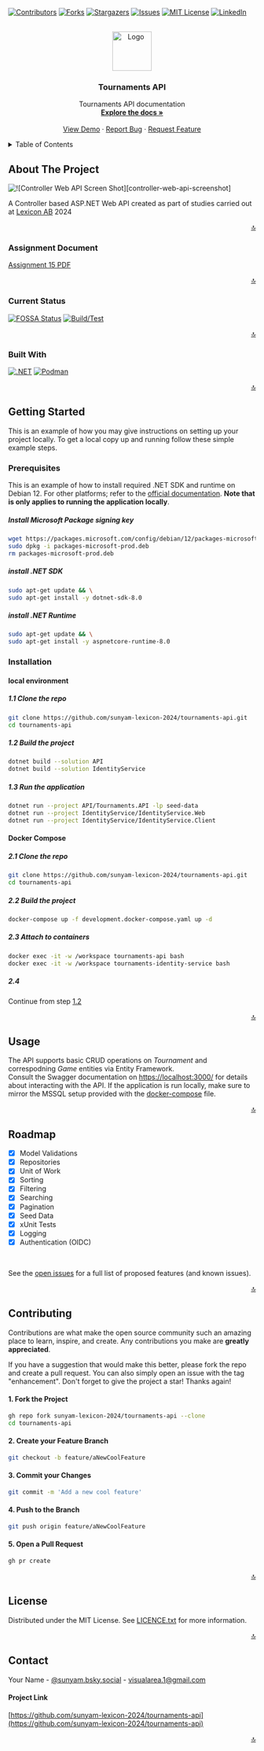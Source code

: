 <a name="readme-top"></a>

[![Contributors][contributors-shield]][contributors-url]
[![Forks][forks-shield]][forks-url]
[![Stargazers][stars-shield]][stars-url]
[![Issues][issues-shield]][issues-url]
[![MIT License][license-shield]][license-url]
[![LinkedIn][linkedin-shield]][linkedin-url]



<!-- PROJECT LOGO -->
<br />
<div align="center">
  <a href="https://github.com/sunyam-lexicon-2024/tournaments-api">
    <img src=".docs/images/logo.png" alt="Logo" width="80" height="80">
  </a>

<h3 align="center">Tournaments API</h3>

  <p align="center">
    Tournaments API documentation
    <br />
    <a href="https://github.com/sunyam-lexicon-2024/tournaments-api"><strong>Explore the docs »</strong></a>
    <br />
    <br />
    <a href="https://github.com/sunyam-lexicon-2024/tournaments-api">View Demo</a>
    ·
    <a href="https://github.com/sunyam-lexicon-2024/tournaments-api/issues/new?labels=bug&template=bug-report---.md">Report Bug</a>
    ·
    <a href="https://github.com/sunyam-lexicon-2024/tournaments-api/issues/new?labels=enhancement&template=feature-request---.md">Request Feature</a>
  </p>
</div>



<!-- TABLE OF CONTENTS -->
<details>
  <summary>Table of Contents</summary>
  <ol>
    <li>
      <a href="#about-the-project">About The Project</a>
      <ul>
        <li><a href="#assignment-document">Assignment Document</a></li>
        <li><a href="#current-status">Currens Status</a></li>
        <li><a href="#built-with">Built With</a></li>
      </ul>
    </li>
    <li>
      <a href="#getting-started">Getting Started</a>
      <ul>
        <li><a href="#prerequisites">Prerequisites</a></li>
        <li><a href="#installation">Installation</a></li>
      </ul>
    </li>
    <li><a href="#usage">Usage</a></li>
    <li><a href="#roadmap">Roadmap</a></li>
    <li><a href="#contributing">Contributing</a></li>
    <li><a href="#license">License</a></li>
    <li><a href="#contact">Contact</a></li>
    <li><a href="#acknowledgments">Acknowledgments</a></li>
  </ol>
</details>



<!-- ABOUT THE PROJECT -->
## About The Project

![![Controller Web API Screen Shot][controller-web-api-screenshot]](.docs/images/screenshot.png)

A Controller based ASP.NET Web API created as part of studies carried out at [Lexicon AB](https://lexicon.se) 2024

<p align="right"><a href="#readme-top">🔝</a></p>



### Assignment Document

[Assignment 15 PDF](.docs/pdf/assignment-15.pdf)

<p align="right"><a href="#readme-top">🔝</a></p>



### Current Status

[![FOSSA Status](https://app.fossa.com/api/projects/custom%2B45338%2Fgithub.com%2FSunyam-Lexicon-2024%2Ftournament-api.svg?type=shield&issueType=license)](https://app.fossa.com/projects/custom%2B45338%2Fgithub.com%2FSunyam-Lexicon-2024%2Ftournament-api?ref=badge_shield&issueType=license)
[![Build/Test](https://github.com/Sunyam-Lexicon-2024/tournaments-api/actions/workflows/build_test.yml/badge.svg)](https://github.com/Sunyam-Lexicon-2024/tournaments-api/actions/workflows/build_test.yml)

<p align="right"><a href="#readme-top">🔝</a></p>



### Built With

[![.NET][.NET]][.NET-url]
[![Podman][Podman]][Podman-url]

<p align="right"><a href="#readme-top">🔝</a></p>



<!-- GETTING STARTED -->
## Getting Started

This is an example of how you may give instructions on setting up your project locally.
To get a local copy up and running follow these simple example steps.

### Prerequisites

This is an example of how to install required .NET SDK and runtime on Debian 12. For other platforms; refer to the [official documentation](https://learn.microsoft.com/en-us/dotnet/core/install/).
**Note that is only applies to running the application locally**.

##### Install Microsoft Package signing key
  ```sh
  wget https://packages.microsoft.com/config/debian/12/packages-microsoft-prod.deb -O packages-microsoft-prod.deb
  sudo dpkg -i packages-microsoft-prod.deb
  rm packages-microsoft-prod.deb
  ```
##### install .NET SDK
  ```sh
  sudo apt-get update && \
  sudo apt-get install -y dotnet-sdk-8.0
  ```
##### install .NET Runtime
  ```sh
  sudo apt-get update && \
  sudo apt-get install -y aspnetcore-runtime-8.0
  ```

### Installation

#### local environment

##### 1.1 Clone the repo
   ```sh
   git clone https://github.com/sunyam-lexicon-2024/tournaments-api.git
   cd tournaments-api
   ```
##### 1.2 Build the project
   ```sh
   dotnet build --solution API
   dotnet build --solution IdentityService
   ```
##### 1.3 Run the application
   ```sh
   dotnet run --project API/Tournaments.API -lp seed-data
   dotnet run --project IdentityService/IdentityService.Web
   dotnet run --project IdentityService/IdentityService.Client
   ```

#### Docker Compose

##### 2.1 Clone the repo
   ```sh
   git clone https://github.com/sunyam-lexicon-2024/tournaments-api.git
   cd tournaments-api
   ```
##### 2.2 Build the project
   ```sh
   docker-compose up -f development.docker-compose.yaml up -d
   ```
##### 2.3 Attach to containers
```sh
docker exec -it -w /workspace tournaments-api bash
docker exec -it -w /workspace tournaments-identity-service bash
```
##### 2.4
Continue from step [1.2](#12-build-the-project)

<p align="right"><a href="#readme-top">🔝</a></p>



<!-- USAGE EXAMPLES -->
## Usage

The API supports basic CRUD operations on _Tournament_ and correspodning _Game_ entities via Entity Framework.
<br>
Consult the Swagger documentation on [https://localhost:3000/](https://localhost:3000/) for details about interacting with the API.
If the application is run locally, make sure to mirror the MSSQL setup provided with the [docker-compose](development.docker-compose.yaml) file.

<p align="right"><a href="#readme-top">🔝</a></p>



<!-- ROADMAP -->
## Roadmap

- [x] Model Validations
- [x] Repositories
- [x] Unit of Work
- [x] Sorting
- [x] Filtering
- [x] Searching
- [x] Pagination
- [x] Seed Data
- [x] xUnit Tests
- [x] Logging
- [x] Authentication (OIDC)

<br>

See the [open issues](https://github.com/sunyam-lexicon-2024/tournaments-api/issues) for a full list of proposed features (and known issues).

<p align="right"><a href="#readme-top">🔝</a></p>



<!-- CONTRIBUTING -->
## Contributing

Contributions are what make the open source community such an amazing place to learn, inspire, and create. Any contributions you make are **greatly appreciated**.

If you have a suggestion that would make this better, please fork the repo and create a pull request. You can also simply open an issue with the tag "enhancement".
Don't forget to give the project a star! Thanks again!

#### 1. Fork the Project
```sh
gh repo fork sunyam-lexicon-2024/tournaments-api --clone
cd tournaments-api
```
#### 2. Create your Feature Branch 
```sh
git checkout -b feature/aNewCoolFeature
```
#### 3. Commit your Changes 
```sh
git commit -m 'Add a new cool feature'
```
#### 4. Push to the Branch 
```sh
git push origin feature/aNewCoolFeature
```
#### 5. Open a Pull Request
```sh
gh pr create 
```

<p align="right"><a href="#readme-top">🔝</a></p>



<!-- LICENSE -->
## License

Distributed under the MIT License. See [LICENCE.txt](LICENCE.txt) for more information.

<p align="right"><a href="#readme-top">🔝</a></p>



<!-- CONTACT -->
## Contact

Your Name - [@sunyam.bsky.social](https://bsky.app/profile/sunyam.bsky.social) - [visualarea.1@gmail.com](mailto:visualarea.1@gmail.com)

#### Project Link
[https://github.com/sunyam-lexicon-2024/tournaments-api](https://github.com/sunyam-lexicon-2024/tournaments-api)

<p align="right"><a href="#readme-top">🔝</a></p>

[contributors-shield]: https://img.shields.io/github/contributors/sunyam-lexicon-2024/tournaments-api.svg?style=for-the-badge
[contributors-url]: https://github.com/sunyam-lexicon-2024/tournaments-api/graphs/contributors
[forks-shield]: https://img.shields.io/github/forks/sunyam-lexicon-2024/tournaments-api?style=for-the-badge
[forks-url]: https://github.com/sunyam-lexicon-2024/tournaments-api/network/members
[stars-shield]: https://img.shields.io/github/stars/sunyam-lexicon-2024/tournaments-api.svg?style=for-the-badge
[stars-url]: https://github.com/sunyam-lexicon-2024/tournaments-api/stargazers
[issues-shield]: https://img.shields.io/github/issues/sunyam-lexicon-2024/tournaments-api.svg?style=for-the-badge
[issues-url]: https://github.com/sunyam-lexicon-2024/tournaments-api/issues
[license-shield]: https://img.shields.io/github/license/sunyam-lexicon-2024/tournaments-api.svg?style=for-the-badge
[license-url]: https://github.com/sunyam-lexicon-2024/tournaments-api/blob/main/LICENSE.txt
[linkedin-shield]: https://img.shields.io/badge/-LinkedIn-black.svg?style=for-the-badge&logo=linkedin&colorB=555
[linkedin-url]: https://linkedin.com/in/carl-sandberg-01070a2b6/
[product-screenshot]: .docs/images/screenshot.png
[.NET]: https://img.shields.io/badge/.NET-5C2D91?style=for-the-badge&logo=.net&logoColor=white
[.NET-url]: https://dotnet.microsoft.com/
[Podman]: https://img.shields.io/badge/podman-000000?style=for-the-badge&logo=podman&logoColor=white&logoSize=large&color=892CA0
[Podman-url]:https://podman.io